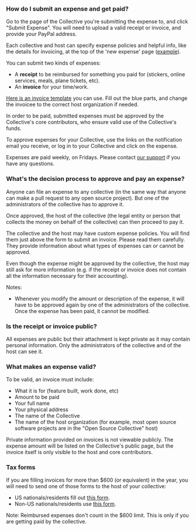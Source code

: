 ### <a name="expense">How do I submit an expense and get paid?
Go to the page of the Collective you're submitting the expense to, and click "Submit Expense". You will need to upload a valid receipt or invoice, and provide your PayPal address.

Each collective and host can specify expense policies and helpful info, like the details for invoicing, at the top of the 'new expense' page ([example](https://opencollective.com/webpack/expenses/new)).

You can submit two kinds of expenses:
- A **receipt** to be reimbursed for something you paid for (stickers, online services, meals, plane tickets, etc).
- An **invoice** for your time/work.

[Here is an invoice template](https://docs.google.com/document/d/1ROQA11PaYjGtcie-1Ut8cFV5LCISKipSu8sgsY5U7vw/edit?usp=sharing) you can use. Fill out the blue parts, and change the invoicee to the correct host organization if needed.

In order to be paid, submitted expenses must be approved by the Collective's core contributors, who ensure valid use of the Collective's funds.

To approve expenses for your Collective, use the links on the notification email you receive, or log in to your Collective and click on the expense.

Expenses are paid weekly, on Fridays. Please contact [our support](mailto:support@opencollective.com) if you have any questions.


### What's the decision process to approve and pay an expense?

Anyone can file an expense to any collective (in the same way that anyone can make a pull request to any open source project). But one of the administrators of the collective has to approve it.

Once approved, the host of the collective (the legal entity or person that collects the money on behalf of the collective) can then proceed to pay it.

The collective and the host may have custom expense policies. You will find them just above the form to submit an invoice. Please read them carefully. They provide information about what types of expenses can or cannot be approved.

Even though the expense might be approved by the collective, the host may still ask for more information (e.g. if the receipt or invoice does not contain all the information necessary for their accounting).

Notes: 
- Whenever you modify the amount or description of the expense, it will have to be approved again by one of the administrators of the collective. Once the expense has been paid, it cannot be modified.

### Is the receipt or invoice public?

All expenses are public but their attachment is kept private as it may contain personal information. Only the administrators of the collective and of the host can see it.

<!-- TODO
### What types of expenses are acceptable expenses?

### What types of expenses are not acceptable?

### What's the difference between a receipt and an invoice?
-->

### What makes an expense valid?

To be valid, an invoice must include: 
 - What it is for (feature built, work done, etc)
 - Amount to be paid
 - Your full name
 - Your physical address
 - The name of the Collective
 - The name of the host organization (for example, most open source software projects are in the "Open Source Collective" host)

Private information provided on invoices is not viewable publicly. The expense amount will be listed on the Collective's public page, but the invoice itself is only visible to the host and core contributors.

### Tax forms

If you are filling invoices for more than $600 (or equivalent) in the year, you will need to send one of those forms to the host of your collective:

- US nationals/residents fill out [this form](https://www.irs.gov/pub/irs-pdf/fw9.pdf).
- Non-US nationals/residents use [this form](https://www.irs.gov/pub/irs-pdf/fw8ben.pdf).

Note: Reimbursed expenses don't count in the $600 limit. This is only if you are getting paid by the collective.